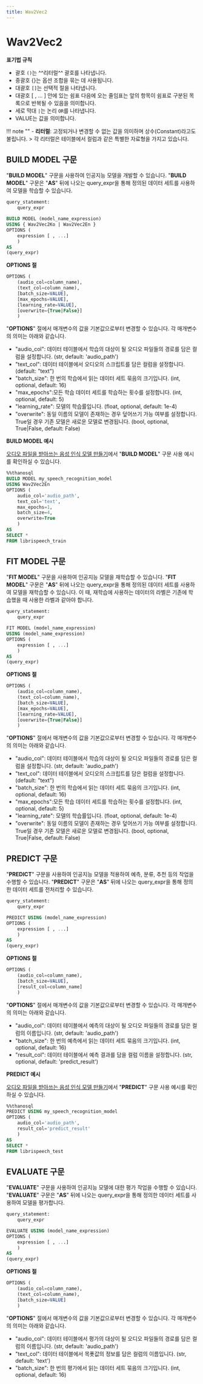 ```yaml
---
title: Wav2Vec2
---
```


# __Wav2Vec2__

__표기법 규칙__

- 괄호 `()`는 ^^리터럴^^ 괄호를 나타냅니다.
- 중괄호 {}는 옵션 조합을 묶는 데 사용됩니다.
- 대괄호 `[]`는 선택적 절을 나타냅니다.
- 대괄호 [ , ... ] 안에 있는 쉼표 다음에 오는 줄임표는 앞의 항목이 쉼표로 구분된 
목록으로 반복될 수 있음을 의미합니다.
- 세로 막대 `|`는 논리 `OR`를 나타냅니다.
- VALUE는 값을 의미합니다.

!!! note ""
    - __리터럴__: 고정되거나 변경할 수 없는 값을 의미하며 상수(Constant)라고도 불립니다.
    > 각 리터럴은 테이블에서 컬럼과 같은 특별한 자료형을 가지고 있습니다.

## __BUILD MODEL 구문__

"__BUILD MODEL__" 구문을 사용하여 인공지능 모델을 개발할 수 있습니다. "__BUILD MODEL__" 구문은 "__AS__" 뒤에 나오는 query_expr을 통해 정의된 데이터 세트를 사용하여 모델을 학습할 수 있습니다.

```sql
query_statement:
    query_expr

BUILD MODEL (model_name_expression)
USING { Wav2Vec2Ko | Wav2Vec2En }
OPTIONS (
    expression [ , ...]
    )
AS
(query_expr)
```

__OPTIONS 절__

```sql
OPTIONS (
    (audio_col=column_name),
    (text_col=column_name),
    [batch_size=VALUE],
    [max_epochs=VALUE],
    [learning_rate=VALUE],
    [overwrite={True|False}]
    )
```

"__OPTIONS__" 절에서 매개변수의 값을 기본값으로부터 변경할 수 있습니다. 각 매개변수의 의미는 아래와 같습니다.

- "audio_col": 데이터 테이블에서 학습의 대상이 될 오디오 파일들의 경로를 담은 컬럼을 설정합니다. (str, default: 'audio_path')
- "text_col": 데이터 테이블에서 오디오의 스크립트를 담은 컬럼을 설정합니다. (default: "text")
- "batch_size": 한 번의 학습에서 읽는 데이터 세트 묶음의 크기입니다. (int, optional, default: 16)
- "max_epochs":모든 학습 데이터 세트를 학습하는 횟수를 설정합니다. (int, optional, default: 5)
- "learning_rate": 모델의 학습률입니다. (float, optional, default: 1e-4)
- "overwrite": 동일 이름의 모델이 존재하는 경우 덮어쓰기 가능 여부를 설정합니다. True일 경우 기존 모델은 새로운 모델로 변경됩니다. (bool, optional, True|False, default: False)

__BUILD MODEL 예시__

[오디오 파일을 받아쓰는 음성 인식 모델 만들기](../../../tutorials/thanosql_ml/audio_recognition/speech_recognition/)에서 "__BUILD MODEL__" 구문 사용 예시를 확인하실 수 있습니다.

```sql
%%thanosql
BUILD MODEL my_speech_recognition_model
USING Wav2Vec2En
OPTIONS (
    audio_col='audio_path',
    text_col='text',
    max_epochs=1,
    batch_size=4,
    overwrite=True
    )
AS
SELECT *
FROM librispeech_train
```

## __FIT MODEL 구문__

"__FIT MODEL__" 구문을 사용하여 인공지능 모델을 재학습할 수 있습니다. "__FIT MODEL__" 구문은 "__AS__" 뒤에 나오는 query_expr을 통해 정의된 데이터 세트를 사용하여 모델을 재학습할 수 있습니다. 이 때, 재학습에 사용하는 데이터의 라벨은 기존에 학습했을 때 사용한 라벨과 같아야 합니다.

```sql
query_statement:
    query_expr

FIT MODEL (model_name_expression)
USING (model_name_expression)
OPTIONS (
    expression [ , ...]
    )
AS
(query_expr)
```

__OPTIONS 절__

```sql
OPTIONS (
    (audio_col=column_name),
    (text_col=column_name),
    [batch_size=VALUE],
    [max_epochs=VALUE],
    [learning_rate=VALUE],
    [overwrite={True|False}]
    )
```

"__OPTIONS__" 절에서 매개변수의 값을 기본값으로부터 변경할 수 있습니다. 각 매개변수의 의미는 아래와 같습니다.

- "audio_col": 데이터 테이블에서 학습의 대상이 될 오디오 파일들의 경로를 담은 컬럼을 설정합니다. (str, default: 'audio_path')
- "text_col": 데이터 테이블에서 오디오의 스크립트를 담은 컬럼을 설정합니다. (default: "text")
- "batch_size": 한 번의 학습에서 읽는 데이터 세트 묶음의 크기입니다. (int, optional, default: 16)
- "max_epochs":모든 학습 데이터 세트를 학습하는 횟수를 설정합니다. (int, optional, default: 5)
- "learning_rate": 모델의 학습률입니다. (float, optional, default: 1e-4)
- "overwrite": 동일 이름의 모델이 존재하는 경우 덮어쓰기 가능 여부를 설정합니다. True일 경우 기존 모델은 새로운 모델로 변경됩니다. (bool, optional, True|False, default: False)

## __PREDICT 구문__

"__PREDICT__" 구문을 사용하여 인공지능 모델을 적용하여 예측, 분류, 추천 등의 작업을 수행할 수 있습니다. "__PREDICT__" 구문은 "__AS__" 뒤에 나오는 query_expr을 통해 정의한 데이터 세트를 전처리할 수 있습니다.

```sql
query_statement:
    query_expr

PREDICT USING (model_name_expression)
OPTIONS (
    expression [ , ...]
    )
AS
(query_expr)
```

__OPTIONS 절__

```sql
OPTIONS (
    (audio_col=column_name),
    [batch_size=VALUE],
    [result_col=column_name]
    )
```

"__OPTIONS__" 절에서 매개변수의 값을 기본값으로부터 변경할 수 있습니다. 각 매개변수의 의미는 아래와 같습니다.

- "audio_col": 데이터 테이블에서 예측의 대상이 될 오디오 파일들의 경로를 담은 컬럼의 이름입니다. (str, default: 'audio_path')
- "batch_size": 한 번의 예측에서 읽는 데이터 세트 묶음의 크기입니다. (int, optional, default: 16)
- "result_col": 데이터 테이블에서 예측 결과를 담을 컬럼 이름을 설정합니다. (str, optional, default: 'predict_result')

__PREDICT 예시__

[오디오 파일을 받아쓰는 음성 인식 모델 만들기](../../../tutorials/thanosql_ml/audio_recognition/speech_recognition/)에서 "__PREDICT__" 구문 사용 예시를 확인하실 수 있습니다.

```sql
%%thanosql
PREDICT USING my_speech_recognition_model
OPTIONS (
    audio_col='audio_path',
    result_col='predict_result'
    )
AS
SELECT *
FROM librispeech_test
```

## __EVALUATE 구문__

"__EVALUATE__" 구문을 사용하여 인공지능 모델에 대한 평가 작업을 수행할 수 있습니다. "__EVALUATE__" 구문은 "__AS__" 뒤에 나오는 query_expr을 통해 정의한 데이터 세트를 사용하여 모델을 평가합니다.

```sql
query_statement:
    query_expr

EVALUATE USING (model_name_expression)
OPTIONS (
    expression [ , ...]
    )
AS
(query_expr)
```

__OPTIONS 절__

```sql
OPTIONS (
    (audio_col=column_name),
    (text_col=column_name),
    [batch_size=VALUE]
    )
```

"__OPTIONS__" 절에서 매개변수의 값을 기본값으로부터 변경할 수 있습니다. 각 매개변수의 의미는 아래와 같습니다.

- "audio_col": 데이터 테이블에서 평가의 대상이 될 오디오 파일들의 경로를 담은 컬럼의 이름입니다. (str, default: 'audio_path')
- "text_col": 데이터 테이블에서 목푯값의 정보를 담은 컬럼의 이름입니다. (str, default: 'text')
- "batch_size": 한 번의 평가에서 읽는 데이터 세트 묶음의 크기입니다. (int, optional, default: 16)